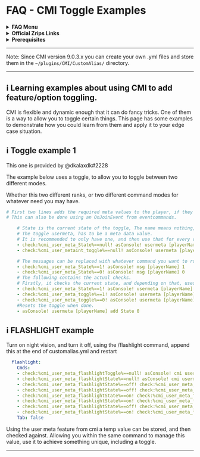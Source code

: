 # FAQ - CMI Toggle Examples

<topMenu>
<details>
    <summary><strong>FAQ Menu</strong></summary>
    <p>
     • <a href="https://faq.cmi.support/bungee">Bungeecord-Info</a>, 
     • <a href="https://faq.cmi.support/chance">Chance-Example</a>, 
     • <a href="https://faq.cmi.support/format">Chat-Format</a>, 
     • <a href="https://faq.cmi.support/chat">Chat-Manager</a>, 
     • <a href="https://faq.cmi.support/chatfilter">Chat-Filter</a>, 
     • <a href="https://faq.cmi.support/chatrooms">Chat-Rooms</a>, 
     • <a href="https://faq.cmi.support/commands">Commands-Manager</a>, 
     • <a href="https://faq.cmi.support/joinleave">Custom-Join-Leave</a>, 
     • <a href="https://faq.cmi.support/economy">Economy-Manager</a>, 
     • <a href="https://faq.cmi.support/ext-cmds">Extending-Commands</a>, 
     • <a href="https://faq.cmi.support/gettingstarted">Getting-Started</a>, 
     • <a href="https://faq.cmi.support/glow">Glow</a>, 
     • <a href="https://faq.cmi.support/help">Custom-Help</a>, 
     • <a href="https://faq.cmi.support/hexcolors">Hex-Colors</a>, 
     • <a href="https://faq.cmi.support/import">Importing-Data</a>, 
     • <a href="https://faq.cmi.support/library">CMILib</a>, 
     • <a href="https://faq.cmi.support/prefix">LuckPerms-Prefix</a>, 
     • <a href="https://faq.cmi.support/migrate">Migrate-Database</a>, 
     • <a href="https://faq.cmi.support/mode-stuck">Mode-Stuck</a>, 
     • <a href="https://faq.cmi.support/more-msg-cmds">More-Msg-Commands</a>, 
     • <a href="https://faq.cmi.support/motd">MOTD</a>, 
     • <a href="https://faq.cmi.support/params">Parameters</a>, 
     • <a href="https://faq.cmi.support/ranks">Ranks</a>, 
     • <a href="https://faq.cmi.support/rules">Custom-Rules</a>, 
     • <a href="https://faq.cmi.support/running">Running-CMI</a>, 
     • <a href="https://faq.cmi.support/safety">Safety-Tips</a>, 
     • <a href="https://faq.cmi.support/social">Social-Addon</a>, 
     • <a href="https://faq.cmi.support/specialized">Specialized-Cmds</a>, 
     • <a href="https://faq.cmi.support/toggle">Toggle-Example</a>, 
     • <a href="https://faq.cmi.support/trash">Trash</a>, 
     • <a href="https://faq.cmi.support/votes">Vote-Manager</a>,
     • <a href="https://faq.cmi.support/moderation">User-Moderation</a>,
     • <a href="https://faq.cmi.support/worth">Worth</a>.
    </p>
</details>

<details>
    <summary><strong>Official Zrips Links</strong></summary>
    <ul>
        <li><a href="https://zrips.net/">Zrips Website</a>
         <pre>https://www.zrips.net/<br>The official website, wiki/documentation/information</pre></li>
        <li><a href="https://discord.gg/dDMamN4">Zrips Discord</a>
         <pre>https://discord.gg/dDMamN4<br>The official Discord community server with member-driven support</pre></li>
        <li><a href="https://github.com/Zrips/">Zrips Github</a>
         <pre>https://github.com/Zrips<br>The place for bug reports and feature suggestions</pre></li>
    </ul>
</details>

<details>
    <summary><strong>Prerequisites</strong></summary>
    <ul>
        <li><a href="https://www.spigotmc.org/resources/3742/">Buy and Download CMI</a> (premium plugin)
         <pre>https://www.spigotmc.org/resources/3742/<br>Get the CMI plugin if you haven't already, and then Install it on all your servers</pre></li>
        <li><a href="https://www.spigotmc.org/resources/87610/">Also Download CMILib</a> (free library) (<a href="https://github.com/mrfdev/CMI/edit/master/Resources/FAQ/cmi-library.md">more info</a>)
         <pre>https://www.spigotmc.org/resources/87610/<br>All Zrips plugins require the CMILib .jar file. Get it and also put it on all your servers.</pre></li>
        <li>All my FAQ pages have been written for Spigot / Paper 1.18.2 and CMI 9.1.4.x or newer.</li>
        <li>The mrfdev github page is not an official resource, we're building up our knowledge base as a courtesy.</li>
        <li>I am an admin on the Zrips Discord, this does not mean what I share on here is official.</li>
    </ul>
</details>
</topMenu>

---

Note: Since CMI version 9.0.3.x you can create your own .yml files and store them in the `~/plugins/CMI/CustomAlias/` directory.

---

## <g-emoji class="g-emoji" alias="information_source" fallback-src="https://github.githubassets.com/images/icons/emoji/unicode/2139.png">ℹ️</g-emoji> Learning examples about using CMI to add feature/option toggling.

CMI is flexible and dynamic enough that it can do fancy tricks. One of them is a way to allow you to toggle certain things. This page has some examples to demonstrate how you could learn from them and apply it to your edge case situation.

## <g-emoji class="g-emoji" alias="information_source" fallback-src="https://github.githubassets.com/images/icons/emoji/unicode/2139.png">ℹ️</g-emoji> Toggle example 1

This one is provided by @dkalaxdk#2228

The example below uses a toggle, to allow you to toggle between two different modes.

Whether this two different ranks, or two different command modes for whatever need you may have.
```yaml
# First two lines adds the required meta values to the player, if they haven't been created before.
# This can also be done using an OnJoinEvent from eventcommands.

    # State is the current state of the toggle, The name means nothing, and can be replaced with whatever you want(Can also be the current rank of the user).
    # The toggle usermeta, has to be a meta data value.
    # It is recommended to only have one, and then use that for every command, to limit the amount of usermeta needed.
    - check:%cmi_user_meta_State%==null! asConsole! usermeta [playerName] add State 1
    - check:%cmi_user_metaint_toggle%==null! asConsole! usermeta [playerName] add toggle 0

    # The messages can be replaced with whatever command you want to run. (Either permissions change or something like that.)
    - check:%cmi_user_meta_State%==1! asConsole! msg [playerName] 1
    - check:%cmi_user_meta_State%==0! asConsole! msg [playerName] 0
    # The following contains the actual checks.
    # Firstly, it checks the current state, and depending on that, uses usermeta to decide whether or not the value should be toggled.
    - check:%cmi_user_meta_State%==1! asConsole! usermeta [playerName] add State 1
    - check:%cmi_user_meta_toggle%==1! asConsole! usermeta [playerName] add toggle 0
    - check:%cmi_user_meta_toggle%==0! asConsole! usermeta [playerName] add toggle 1
    #Resets the toggle when done.
    - asConsole! usermeta [playerName] add State 0
```

## <g-emoji class="g-emoji" alias="information_source" fallback-src="https://github.githubassets.com/images/icons/emoji/unicode/2139.png">ℹ️</g-emoji> FLASHLIGHT example

Turn on night vision, and turn it off, using the /flashlight command, append this at the end of customalias.yml and restart
```yaml
  flashlight:
    Cmds:
    - check:%cmi_user_meta_flashlightToggle%==null! asConsole! cmi usermeta [playerName] add flashlightToggle off
    - check:%cmi_user_meta_flashlightState%==null! asConsole! cmi usermeta [playerName] add flashlightState off
    - check:%cmi_user_meta_flashlightState%==off! check:%cmi_user_meta_flashlightToggle%==off! asConsole! cmi effect [playerName] night_vision 999 1
    - check:%cmi_user_meta_flashlightState%==off! check:%cmi_user_meta_flashlightToggle%==off! asConsole! cmi usermeta [playerName] add flashlightToggle on
    - check:%cmi_user_meta_flashlightState%==on! check:%cmi_user_meta_flashlightToggle%==on! asConsole! cmi effect [playerName] night_vision 1 1
    - check:%cmi_user_meta_flashlightState%==on! check:%cmi_user_meta_flashlightToggle%==on! asConsole! cmi usermeta [playerName] add flashlightToggle off
    - check:%cmi_user_meta_flashlightState%==off! check:%cmi_user_meta_flashlightToggle%==on! asConsole! cmi usermeta [playerName] add flashlightState on
    - check:%cmi_user_meta_flashlightState%==on! check:%cmi_user_meta_flashlightToggle%==off! asConsole! cmi usermeta [playerName] add flashlightState off
    Tab: false
```

Using the user meta feature from cmi a temp value can be stored, and then checked against. Allowing you within the same command to manage this value, use it to achieve something unique, including a toggle.

---
